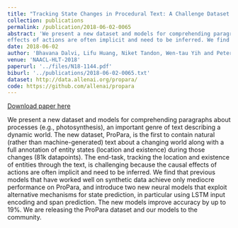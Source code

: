 ```yaml
---
title: "Tracking State Changes in Procedural Text: A Challenge Dataset and Models for Process Paragraph Comprehension"
collection: publications
permalink: /publication/2018-06-02-0065
abstract: 'We present a new dataset and models for comprehending paragraphs about processes (e.g., photosynthesis), an important genre of text describing a dynamic world. The new dataset, ProPara, is the first to contain natural (rather than machine-generated) text about a changing world along with a full annotation of entity states (location and existence) during those changes (81k datapoints). The end-task, tracking the location and existence of entities through the text, is challenging because the causal 
effects of actions are often implicit and need to be inferred. We find that previous models that have worked well on synthetic data achieve only mediocre performance on ProPara, and introduce two new neural models that exploit alternative mechanisms for state prediction, in particular using LSTM input encoding and span prediction. The new models improve accuracy by up to 19%. We are releasing the ProPara dataset and our models to the community.'
date: 2018-06-02
author: 'Bhavana Dalvi, Lifu Huang, Niket Tandon, Wen-tau Yih and Peter Clark'
venue: 'NAACL-HLT-2018'
paperurl: '../files/N18-1144.pdf'
biburl: '../publications/2018-06-02-0065.txt'
dataset: http://data.allenai.org/propara/
code: https://github.com/allenai/propara
---
```


<a href='../files/N18-1144.pdf'>Download paper here</a>

We present a new dataset and models for comprehending paragraphs about processes (e.g., photosynthesis), an important genre of text describing a dynamic world. The new dataset, ProPara, is the first to contain natural (rather than machine-generated) text about a changing world along with a full annotation of entity states (location and existence) during those changes (81k datapoints). The end-task, tracking the location and existence of entities through the text, is challenging because the causal 
effects of actions are often implicit and need to be inferred. We find that previous models that have worked well on synthetic data achieve only mediocre performance on ProPara, and introduce two new neural models that exploit alternative mechanisms for state prediction, in particular using LSTM input encoding and span prediction. The new models improve accuracy by up to 19%. We are releasing the ProPara dataset and our models to the community.
